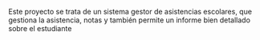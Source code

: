 Este proyecto se trata de un sistema gestor de asistencias escolares, que gestiona la asistencia, notas y también permite un informe bien detallado sobre el estudiante
